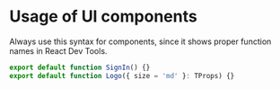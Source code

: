 # Usage of UI components

Always use this syntax for components, since it shows proper function names in React Dev Tools.

```ts
export default function SignIn() {}
export default function Logo({ size = 'md' }: TProps) {}
```
